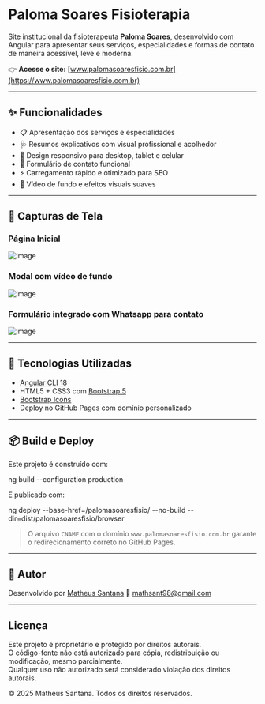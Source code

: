 # Paloma Soares Fisioterapia

Site institucional da fisioterapeuta **Paloma Soares**, desenvolvido com Angular para apresentar seus serviços, especialidades e formas de contato de maneira acessível, leve e moderna.

👉 **Acesse o site:** [www.palomasoaresfisio.com.br](https://www.palomasoaresfisio.com.br)

---

## ✨ Funcionalidades

- 📋 Apresentação dos serviços e especialidades
- 🩺 Resumos explicativos com visual profissional e acolhedor
- 📱 Design responsivo para desktop, tablet e celular
- 💬 Formulário de contato funcional
- ⚡ Carregamento rápido e otimizado para SEO
- 🎥 Vídeo de fundo e efeitos visuais suaves

---

## 📸 Capturas de Tela

### Página Inicial

![image](https://github.com/user-attachments/assets/827129e7-18a0-4051-9937-aa14e03703e3)

### Modal com vídeo de fundo

![image](https://github.com/user-attachments/assets/5c7ab403-0aee-4247-b602-e783ea1c5151)

### Formulário integrado com Whatsapp para contato

![image](https://github.com/user-attachments/assets/c6a19ac9-bc7b-4421-9292-04dceadfb1b2)

---

## 🚀 Tecnologias Utilizadas

- [Angular CLI 18](https://angular.dev)
- HTML5 + CSS3 com [Bootstrap 5](https://getbootstrap.com/)
- [Bootstrap Icons](https://icons.getbootstrap.com/)
- Deploy no GitHub Pages com domínio personalizado

---

## 📦 Build e Deploy

Este projeto é construído com:

ng build --configuration production


E publicado com:

ng deploy --base-href=/palomasoaresfisio/ --no-build --dir=dist/palomasoaresfisio/browser

> O arquivo `CNAME` com o domínio `www.palomasoaresfisio.com.br` garante o redirecionamento correto no GitHub Pages.

---

## 👤 Autor

Desenvolvido por [Matheus Santana](https://www.linkedin.com/in/mathsst)
📧 [mathsant98@gmail.com](mailto:mathsant98@gmail.com)

---

## Licença

Este projeto é proprietário e protegido por direitos autorais.  
O código-fonte não está autorizado para cópia, redistribuição ou modificação, mesmo parcialmente.  
Qualquer uso não autorizado será considerado violação dos direitos autorais.

© 2025 Matheus Santana. Todos os direitos reservados.

